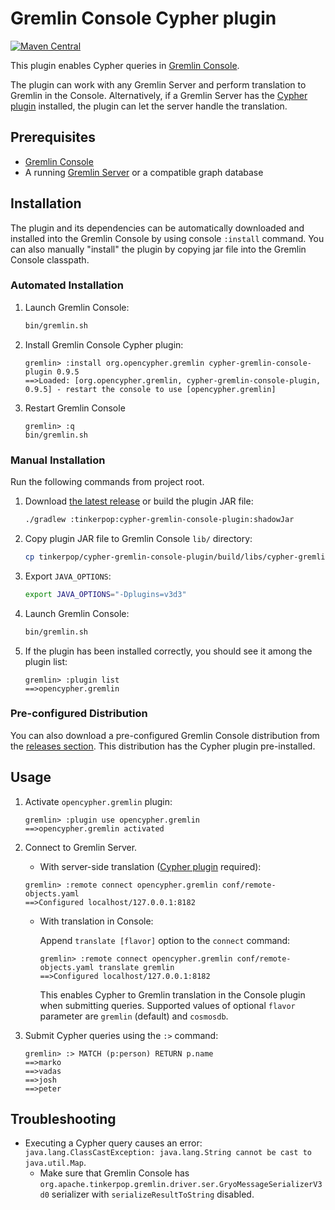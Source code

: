# Gremlin Console Cypher plugin

[![Maven Central](https://maven-badges.herokuapp.com/maven-central/org.opencypher.gremlin/cypher-gremlin-console-plugin/badge.svg?style=shield)](https://maven-badges.herokuapp.com/maven-central/org.opencypher.gremlin/cypher-gremlin-console-plugin)

This plugin enables Cypher queries in [Gremlin Console](https://tinkerpop.apache.org/docs/current/tutorials/the-gremlin-console/).

The plugin can work with any Gremlin Server and perform translation to Gremlin in the Console. Alternatively, if a Gremlin Server has the [Cypher plugin](../cypher-gremlin-server-plugin) installed, the plugin can let the server handle the translation.

## Prerequisites

- [Gremlin Console](https://tinkerpop.apache.org/)
- A running [Gremlin Server](https://tinkerpop.apache.org/) or a compatible graph database

## Installation

The plugin and its dependencies can be automatically downloaded and installed into the Gremlin Console by using console `:install` command. You can also manually "install" the plugin by copying jar file into the Gremlin Console classpath.

### Automated Installation

1. Launch Gremlin Console:
    ```sh
    bin/gremlin.sh
    ```

1. Install Gremlin Console Cypher plugin:
    ```
    gremlin> :install org.opencypher.gremlin cypher-gremlin-console-plugin 0.9.5
    ==>Loaded: [org.opencypher.gremlin, cypher-gremlin-console-plugin, 0.9.5] - restart the console to use [opencypher.gremlin]
    ```

1. Restart Gremlin Console
    ```
    gremlin> :q
    bin/gremlin.sh
    ```

### Manual Installation

Run the following commands from project root.

1. Download [the latest release](https://github.com/opencypher/cypher-for-gremlin/releases) or build the plugin JAR file:
    ```sh
    ./gradlew :tinkerpop:cypher-gremlin-console-plugin:shadowJar
    ```
1. Copy plugin JAR file to Gremlin Console `lib/` directory:
    ```sh
    cp tinkerpop/cypher-gremlin-console-plugin/build/libs/cypher-gremlin-console-plugin-*-all.jar /path/to/gremlin-console/lib/
    ```
1. Export `JAVA_OPTIONS`:
    ```sh
    export JAVA_OPTIONS="-Dplugins=v3d3"
    ```
1. Launch Gremlin Console:
    ```sh
    bin/gremlin.sh
    ```
1. If the plugin has been installed correctly, you should see it among the plugin list:
    ```
    gremlin> :plugin list
    ==>opencypher.gremlin
    ```

### Pre-configured Distribution

You can also download a pre-configured Gremlin Console distribution from the [releases section](https://github.com/opencypher/cypher-for-gremlin/releases). This distribution has the Cypher plugin pre-installed.

## Usage

1. Activate `opencypher.gremlin` plugin:
    ```
    gremlin> :plugin use opencypher.gremlin
    ==>opencypher.gremlin activated 
    ```
1. Connect to Gremlin Server.
   * With server-side translation ([Cypher plugin](../cypher-gremlin-server-plugin) required):
    ```
    gremlin> :remote connect opencypher.gremlin conf/remote-objects.yaml
    ==>Configured localhost/127.0.0.1:8182
    ```
   * With translation in Console:

     Append `translate [flavor]` option to the `connect` command:

     ```
     gremlin> :remote connect opencypher.gremlin conf/remote-objects.yaml translate gremlin
     ==>Configured localhost/127.0.0.1:8182
     ```

     This enables Cypher to Gremlin translation in the Console plugin when submitting queries.
     Supported values of optional `flavor` parameter are `gremlin` (default) and `cosmosdb`.

1. Submit Cypher queries using the `:>` command:
   ```
   gremlin> :> MATCH (p:person) RETURN p.name
   ==>marko
   ==>vadas
   ==>josh
   ==>peter
   ```

## Troubleshooting

* Executing a Cypher query causes an error: `java.lang.ClassCastException: java.lang.String cannot be cast to java.util.Map`.
  - Make sure that Gremlin Console has `org.apache.tinkerpop.gremlin.driver.ser.GryoMessageSerializerV3d0` serializer with `serializeResultToString` disabled.
